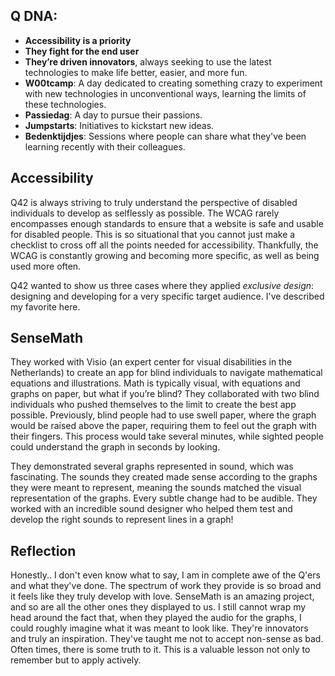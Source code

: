 ## Q DNA:

- **Accessibility is a priority**
- **They fight for the end user**
- **They’re driven innovators**, always seeking to use the latest technologies to make life better, easier, and more fun.
- **W00tcamp**: A day dedicated to creating something crazy to experiment with new technologies in unconventional ways, learning the limits of these technologies.
- **Passiedag**: A day to pursue their passions.
- **Jumpstarts**: Initiatives to kickstart new ideas.
- **Bedenktijdjes**: Sessions where people can share what they've been learning recently with their colleagues.

## Accessibility

Q42 is always striving to truly understand the perspective of disabled individuals to develop as selflessly as possible. The WCAG rarely encompasses enough standards to ensure that a website is safe and usable for disabled people. This is so situational that you cannot just make a checklist to cross off all the points needed for accessibility. Thankfully, the WCAG is constantly growing and becoming more specific, as well as being used more often.

Q42 wanted to show us three cases where they applied _exclusive design_: designing and developing for a very specific target audience. I've described my favorite here.

## SenseMath

They worked with Visio (an expert center for visual disabilities in the Netherlands) to create an app for blind individuals to navigate mathematical equations and illustrations. Math is typically visual, with equations and graphs on paper, but what if you’re blind? They collaborated with two blind individuals who pushed themselves to the limit to create the best app possible. Previously, blind people had to use swell paper, where the graph would be raised above the paper, requiring them to feel out the graph with their fingers. This process would take several minutes, while sighted people could understand the graph in seconds by looking.

They demonstrated several graphs represented in sound, which was fascinating. The sounds they created made sense according to the graphs they were meant to represent, meaning the sounds matched the visual representation of the graphs. Every subtle change had to be audible. They worked with an incredible sound designer who helped them test and develop the right sounds to represent lines in a graph!


## Reflection
Honestly.. I don't even know what to say, I am in complete awe of the Q'ers and what they've done. The spectrum of work they provide is so broad and it feels like they truly develop with love. SenseMath is an amazing project, and so are all the other ones they displayed to us. I still cannot wrap my head around the fact that, when they played the audio for the graphs, I could roughly imagine what it was meant to look like. They're innovators and truly an inspiration. They've taught me not to accept non-sense as bad. Often times, there is some truth to it. This is a valuable lesson not only to remember but to apply actively.